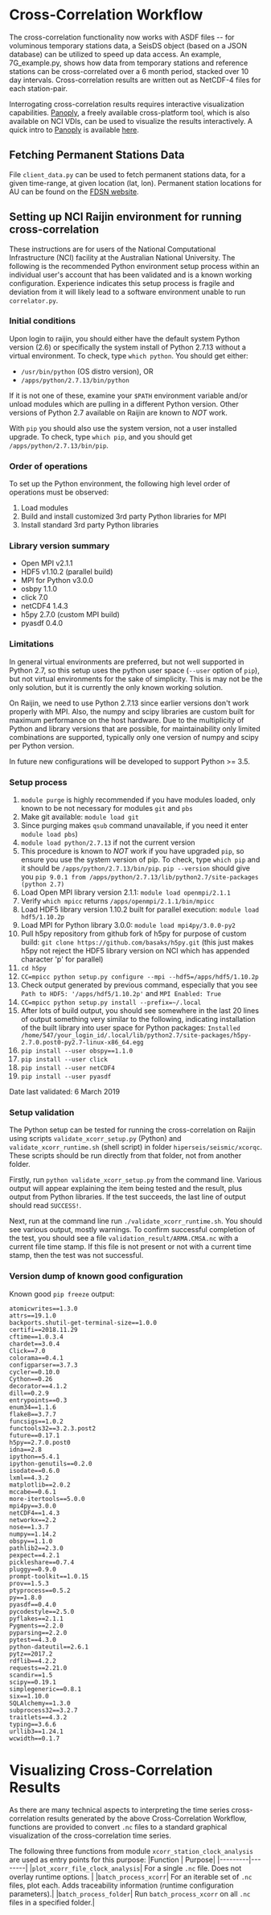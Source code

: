 # Cross-Correlation Workflow

The cross-correlation functionality now works with ASDF files -- for voluminous temporary stations data, a SeisDS object (based on a JSON database) can be utilized to speed up data access. An example, 7G_example.py, shows how data from temporary stations and reference stations can be cross-correlated over a 6 month period, stacked over 10 day intervals. Cross-correlation results are written out as NetCDF-4 files for each station-pair.

Interrogating cross-correlation results requires interactive visualization capabilities. [Panoply], a freely available cross-platform tool, which is also available on NCI VDIs, can be used to visualize the results interactively. A quick intro to [Panoply] is available [here].

## Fetching Permanent Stations Data

File `client_data.py` can be used to fetch permanent stations data, for a given time-range, at given location (lat, lon). Permanent station locations for AU can be found on the [FDSN website].

## Setting up NCI Raijin environment for running cross-correlation

These instructions are for users of the National Computational Infrastructure (NCI) facility at the
Australian National University. The following is the recommended Python environment setup process
within an individual user's account that has been validated and is a known working configuration.
Experience indicates this setup process is fragile and deviation from it will likely lead to a
software environment unable to run `correlator.py`.

### Initial conditions

Upon login to raijin, you should either have the default system Python version (2.6) or specifically
the system install of Python 2.7.13 without a virtual environment. To check, type `which python`.
You should get either:
* `/usr/bin/python` (OS distro version), OR
* `/apps/python/2.7.13/bin/python`

If it is not one of these, examine your `$PATH` environment variable and/or unload modules which are
pulling in a different Python version. Other versions of Python 2.7 available on Raijin are known
to *NOT* work.

With `pip` you should also use the system version, not a user installed upgrade. To check, type
`which pip`, and you should get `/apps/python/2.7.13/bin/pip`.

### Order of operations

To set up the Python environment, the following high level order of operations must be observed:
1. Load modules
1. Build and install customized 3rd party Python libraries for MPI
1. Install standard 3rd party Python libraries

### Library version summary

* Open MPI v2.1.1
* HDF5 v1.10.2 (parallel build)
* MPI for Python v3.0.0
* osbpy 1.1.0
* click 7.0
* netCDF4 1.4.3
* h5py 2.7.0 (custom MPI build)
* pyasdf 0.4.0

### Limitations

In general virtual environments are preferred, but not well supported in Python 2.7, so this
setup uses the python user space (`--user` option of `pip`), but not virtual environments for the
sake of simplicity. This is may not be the only solution, but it is currently the only known working solution.

On Raijin, we need to use Python 2.7.13 since earlier versions don't work properly with MPI. 
Also, the numpy and scipy libraries are custom built for maximum performance on the host hardware.
Due to the multiplicity of Python and library versions that are possible, for maintainability only limited
combinations are supported, typically only one version of numpy and scipy per Python version.

In future new configurations will be developed to support Python >= 3.5.

### Setup process

  1. `module purge` is highly recommended if you have modules loaded, only known to be not 
     necessary for modules `git` and `pbs`
  1. Make git available: `module load git`
  1. Since purging makes `qsub` command unavailable, if you need it enter `module load pbs`)
  1. `module load python/2.7.13` if not the current version
  1. This procedure is known to *NOT* work if you have upgraded `pip`, so ensure you use the 
     system version of pip. To check, type `which pip` and it should be `/apps/python/2.7.13/bin/pip`.
     `pip --version` should give you `pip 9.0.1 from /apps/python/2.7.13/lib/python2.7/site-packages (python 2.7)`
  1. Load Open MPI library version 2.1.1: `module load openmpi/2.1.1`
  1. Verify `which mpicc` returns `/apps/openmpi/2.1.1/bin/mpicc`
  1. Load HDF5 library version 1.10.2 built for parallel execution: `module load hdf5/1.10.2p`
  1. Load MPI for Python library 3.0.0: `module load mpi4py/3.0.0-py2`
  1. Pull h5py repository from github fork of h5py for purpose of custom build: `git clone https://github.com/basaks/h5py.git`
     (this just makes h5py not reject the HDF5 library version on NCI which has appended character 'p' for parallel)
  1. `cd h5py`
  1. `CC=mpicc python setup.py configure --mpi --hdf5=/apps/hdf5/1.10.2p`
  1. Check output generated by previous command, especially that you see `Path to HDF5: '/apps/hdf5/1.10.2p'` and `MPI Enabled: True`
  1. `CC=mpicc python setup.py install --prefix=~/.local`
  1. After lots of build output, you should see somewhere in the last 20 lines of output something very similar to the
     following, indicating installation of the built library into user space for Python packages:
     `Installed /home/547/your_login_id/.local/lib/python2.7/site-packages/h5py-2.7.0.post0-py2.7-linux-x86_64.egg`
  1. `pip install --user obspy==1.1.0`
  1. `pip install --user click`
  1. `pip install --user netCDF4`
  1. `pip install --user pyasdf`

Date last validated: 6 March 2019

### Setup validation

The Python setup can be tested for running the cross-correlation on Raijin using scripts `validate_xcorr_setup.py`
(Python) and `validate_xcorr_runtime.sh` (shell script) in folder `hiperseis/seismic/xcorqc`. These scripts should
be run directly from that folder, not from another folder.

Firstly, run `python validate_xcorr_setup.py` from the command line. Various output will appear explaining the item
being tested and the result, plus output from Python libraries. If the test succeeds, the last line of output
should read `SUCCESS!`.

Next, run at the command line run `./validate_xcorr_runtime.sh`. You should see various output, mostly warnings. To
confirm successful completion of the test, you should see a file `validation_result/ARMA.CMSA.nc` with a current
file time stamp. If this file is not present or not with a current time stamp, then the test was not successful.

### Version dump of known good configuration

Known good `pip freeze` output:
```
atomicwrites==1.3.0
attrs==19.1.0
backports.shutil-get-terminal-size==1.0.0
certifi==2018.11.29
cftime==1.0.3.4
chardet==3.0.4
Click==7.0
colorama==0.4.1
configparser==3.7.3
cycler==0.10.0
Cython==0.26
decorator==4.1.2
dill==0.2.9
entrypoints==0.3
enum34==1.1.6
flake8==3.7.7
funcsigs==1.0.2
functools32==3.2.3.post2
future==0.17.1
h5py==2.7.0.post0
idna==2.8
ipython==5.4.1
ipython-genutils==0.2.0
isodate==0.6.0
lxml==4.3.2
matplotlib==2.0.2
mccabe==0.6.1
more-itertools==5.0.0
mpi4py==3.0.0
netCDF4==1.4.3
networkx==2.2
nose==1.3.7
numpy==1.14.2
obspy==1.1.0
pathlib2==2.3.0
pexpect==4.2.1
pickleshare==0.7.4
pluggy==0.9.0
prompt-toolkit==1.0.15
prov==1.5.3
ptyprocess==0.5.2
py==1.8.0
pyasdf==0.4.0
pycodestyle==2.5.0
pyflakes==2.1.1
Pygments==2.2.0
pyparsing==2.2.0
pytest==4.3.0
python-dateutil==2.6.1
pytz==2017.2
rdflib==4.2.2
requests==2.21.0
scandir==1.5
scipy==0.19.1
simplegeneric==0.8.1
six==1.10.0
SQLAlchemy==1.3.0
subprocess32==3.2.7
traitlets==4.3.2
typing==3.6.6
urllib3==1.24.1
wcwidth==0.1.7
```

# Visualizing Cross-Correlation Results

As there are many technical aspects to interpreting the time series cross-correlation results
generated by the above Cross-Correlation Workflow, functions are provided to convert `.nc` files
to a standard graphical visualization of the cross-correlation time series.

The following three functions from module `xcorr_station_clock_analysis` are used as entry points
for this purpose:
|Function | Purpose|
|---------|--------|
|`plot_xcorr_file_clock_analysis`| For a single `.nc` file. Does not overlay runtime options. |
|`batch_process_xcorr`| For an iterable set of `.nc` files, plot each. Adds traceability information (runtime configuration parameters).|
|`batch_process_folder`| Run `batch_process_xcorr` on all `.nc` files in a specified folder.|


[Panoply]:https://www.giss.nasa.gov/tools/panoply/
[here]:http://www.meteor.iastate.edu/classes/mt452/EdGCM/Documentation/EdGCM_Panoply.pdf
[FDSN website]:http://www.fdsn.org/networks/detail/AU/
